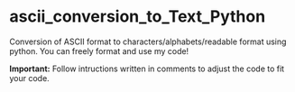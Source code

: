 # ascii_conversion_to_Text_Python
Conversion of ASCII format to characters/alphabets/readable format using python. You can freely format and use my code!

**Important:**
Follow intructions written in comments to adjust the code to fit your code.
